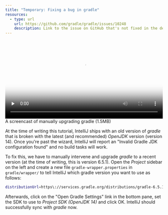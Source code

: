 ```yaml
---
title: "Temporary: Fixing a bug in gradle"
resources:
  - type: url
    url: https://github.com/gradle/gradle/issues/10248
    description: Link to the issue on GitHub that's not fixed in the default version of gradle shipped with IntelliJ
---
```


<video 
  width="100%" 
  controls 
  class="my-2 drop-shadow-small" 
  preload="none"
  poster="{% link getting-started/guides/windows-intellij-kotlin-1-fix-gradle.mp4.thumb.jpg %}"
  src="{% link getting-started/guides/windows-intellij-kotlin-1-fix-gradle.mp4 %}"></video>
<span class="text-center d-block small">A screencast of manually upgrading gradle (1.5MB)</span>

At the time of writing this tutorial, IntelliJ ships with an old version of *gradle* that is broken with the latest (and recommended) *OpenJDK* version (version 14). Once you're past the wizard, IntelliJ will report an "Invalid Gradle JDK configuration found" and no build tasks will work.

To fix this, we have to manually intervene and upgrade *gradle* to a recent version (at the time of writing, this is version 6.5.1). Open the *Project* sidebar on the left and create a new file `gradle-wrapper.properties` in `gradle/wrapper/` to tell IntelliJ which gradle version you want to use as follows:

```sh
distributionUrl=https\://services.gradle.org/distributions/gradle-6.5.1-all.zip
```

Afterwards, click on the "Open Gradle Settings" link in the bottom pane, set the SDK to use to *Project SDK (OpenJDK 14)* and click OK. IntelliJ should successfully sync with *gradle* now.